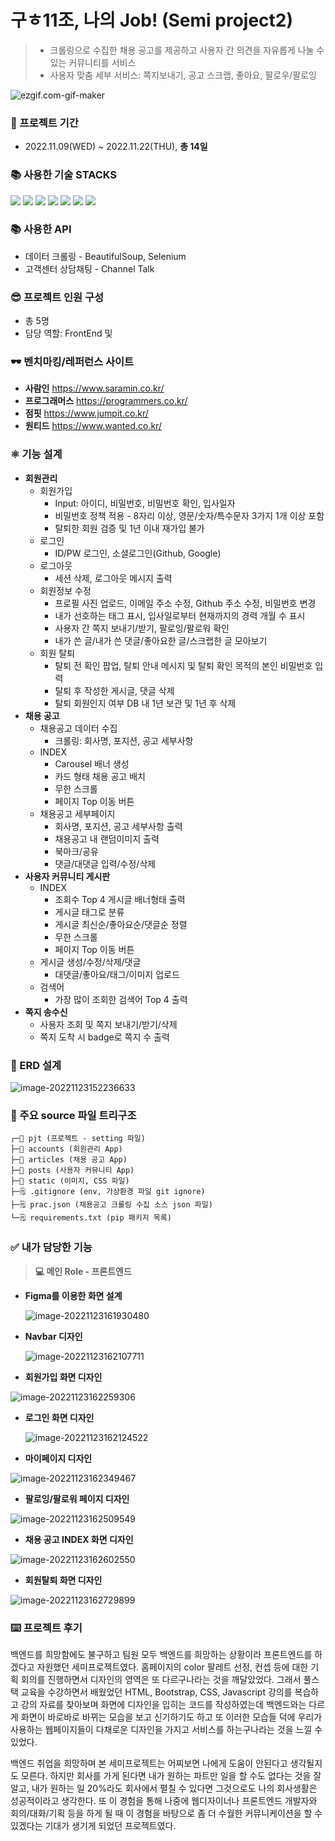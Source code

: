 # 구ㅎ11조, 나의 Job! (Semi project2)

> - 크롤링으로 수집한 채용 공고를 제공하고 사용자 간 의견을 자유롭게 나눌 수 있는 커뮤니티를 서비스
> - 사용자 맞춤 세부 서비스: 쪽지보내기, 공고 스크랩, 좋아요, 팔로우/팔로잉

![ezgif.com-gif-maker](README.assets/ezgif.com-gif-maker.gif)





### 🔨 프로젝트 기간

* 2022.11.09(WED) ~ 2022.11.22(THU), **총 14일**





<div>
    <h3>📚 사용한 기술 STACKS</h3>
    <img src="https://img.shields.io/badge/python-3776AB?style=for-the-badge&logo=python&logoColor=white">
    <img src="https://img.shields.io/badge/html5-E34F26?style=for-the-badge&logo=html5&logoColor=white">
    <img src="https://img.shields.io/badge/css-1572B6?style=for-the-badge&logo=css3&logoColor=white">
    <img src="https://img.shields.io/badge/javascript-F7DF1E?style=for-the-badge&logo=javascript&logoColor=black">
<img src="https://img.shields.io/badge/github-181717?style=for-the-badge&logo=github&logoColor=white">
    <img src="https://img.shields.io/badge/bootstrap-7952B3?style=for-the-badge&logo=bootstrap&logoColor=white">
    <img src="https://img.shields.io/badge/django-092E20?style=for-the-badge&logo=django&logoColor=white">
</div>




### 📚 사용한 API

- 데이터 크롤링 - BeautifulSoup, Selenium
- 고객센터 상담채팅 - Channel Talk





### 😎 프로젝트 인원 구성
- 총 5명
- 담당 역할: FrontEnd 및 





### 🕶️ 벤치마킹/레퍼런스 사이트

- **사람인** https://www.saramin.co.kr/
- **프로그래머스** https://programmers.co.kr/
- **점핏** https://www.jumpit.co.kr/
- **원티드** https://www.wanted.co.kr/





### ⚛️ 기능 설계

- **회원관리**
  - 회원가입
    - Input: 아이디, 비밀번호, 비밀번호 확인, 입사일자
    - 비밀번호 정책 적용 - 8자리 이상, 영문/숫자/특수문자 3가지 1개 이상 포함
    - 탈퇴한 회원 검증 및 1년 이내 재가입 불가
  - 로그인
    - ID/PW 로그인, 소셜로그인(Github, Google)
  - 로그아웃
    - 세션 삭제, 로그아웃 메시지 출력
  - 회원정보 수정
    - 프로필 사진 업로드, 이메일 주소 수정, Github 주소 수정, 비밀번호 변경
    - 내가 선호하는 태그 표시, 입사일로부터 현재까지의 경력 개월 수 표시
    - 사용자 간 쪽지 보내기/받기, 팔로잉/팔로워 확인
    - 내가 쓴 글/내가 쓴 댓글/좋아요한 글/스크랩한 글 모아보기
  - 회원 탈퇴
    - 탈퇴 전 확인 팝업, 탈퇴 안내 메시지 및 탈퇴 확인 목적의 본인 비밀번호 입력
    - 탈퇴 후 작성한 게시글, 댓글 삭제
    - 탈퇴 회원인지 여부 DB 내 1년 보관 및 1년 후 삭제
- **채용 공고**
  - 채용공고 데이터 수집
    - 크롤링: 회사명, 포지션, 공고 세부사항
  - INDEX
    - Carousel 배너 생성
    - 카드 형태 채용 공고 배치
    - 무한 스크롤
    - 페이지 Top 이동 버튼
  - 채용공고 세부페이지
    - 회사명, 포지션, 공고 세부사항 출력
    - 채용공고 내 랜덤이미지 출력
    - 북마크/공유
    - 댓글/대댓글 입력/수정/삭제
- **사용자 커뮤니티 게시판**
  - INDEX
    - 조회수 Top 4 게시글 배너형태 출력
    - 게시글 태그로 분류
    - 게시글 최신순/좋아요순/댓글순 정렬
    - 무한 스크롤
    - 페이지 Top 이동 버튼
  - 게시글 생성/수정/삭제/댓글
    - 대댓글/좋아요/태그/이미지 업로드
  - 검색어
    - 가장 많이 조회한 검색어 Top 4 출력
- **쪽지 송수신**
  - 사용자 조회 및 쪽지 보내기/받기/삭제
  - 쪽지 도착 시 badge로 쪽지 수 출력





### 📱 ERD 설계

![image-20221123152236633](README.assets/image-20221123152236633.png)





### 📁 주요 source 파일 트리구조

```text
┌─📁 pjt (프로젝트 - setting 파일)
├─📁 accounts (회원관리 App)
├─📁 articles (채용 공고 App)
├─📁 posts (사용자 커뮤니티 App)
├─📁 static (이미지, CSS 파일)
├─🗒️ .gitignore (env, 가상환경 파일 git ignore)
├─🗒️ prac.json (채용공고 크롤링 수집 소스 json 파일)
└─🗒️ requirements.txt (pip 패키지 목록)
```





### ✅ 내가 담당한 기능

> **💻 메인 Role - 프론트엔드**

- **Figma를 이용한 화면 설계**

  ![image-20221123161930480](README.assets/image-20221123161930480.png)



- **Navbar 디자인**

  ![image-20221123162107711](README.assets/image-20221123162107711.png)

  



- **회원가입 화면 디자인**

![image-20221123162259306](README.assets/image-20221123162259306.png)





- **로그인 화면 디자인**

  ![image-20221123162124522](README.assets/image-20221123162124522.png)



- **마이페이지 디자인**

![image-20221123162349467](README.assets/image-20221123162349467.png)





- **팔로잉/팔로워 페이지 디자인**

![image-20221123162509549](README.assets/image-20221123162509549.png)





- **채용 공고 INDEX 화면 디자인**

![image-20221123162602550](README.assets/image-20221123162602550.png)





- **회원탈퇴 화면 디자인**

![image-20221123162729899](README.assets/image-20221123162729899.png)





### ⌨️ 프로젝트 후기

백엔드를 희망함에도 불구하고 팀원 모두 백엔드를 희망하는 상황이라 프론트엔드를 하겠다고 자원했던 세미프로젝트였다. 홈페이지의 color 팔레트 선정, 컨셉 등에 대한 기획 회의를 진행하면서 디자인의 영역은 또 다르구나라는 것을 깨달았었다. 그래서 풀스택 교육을 수강하면서 배웠었던 HTML, Bootstrap, CSS, Javascript 강의를 복습하고 강의 자료를 찾아보며 화면에 디자인을 입히는 코드를 작성하였는데 백엔드와는 다르게 화면이 바로바로 바뀌는 모습을 보고 신기하기도 하고 또 이러한 모습들 덕에 우리가 사용하는 웹페이지들이 다채로운 디자인을 가지고 서비스를 하는구나라는 것을 느낄 수 있었다.

백엔드 취업을 희망하며 본 세미프로젝트는 어찌보면 나에게 도움이 안된다고 생각될지도 모른다. 하지만 회사를 가게 된다면 내가 원하는 파트만 일을 할 수도 없다는 것을 잘 알고, 내가 원하는 일 20%라도 회사에서 펼칠 수 있다면 그것으로도 나의 회사생활은 성공적이라고 생각한다. 또 이 경험을 통해 나중에 웹디자이너나 프론트엔드 개발자와 회의/대화/기획 등을 하게 될 때 이 경험을 바탕으로 좀 더 수월한 커뮤니케이션을 할 수 있겠다는 기대가 생기게 되었던 프로젝트였다.
